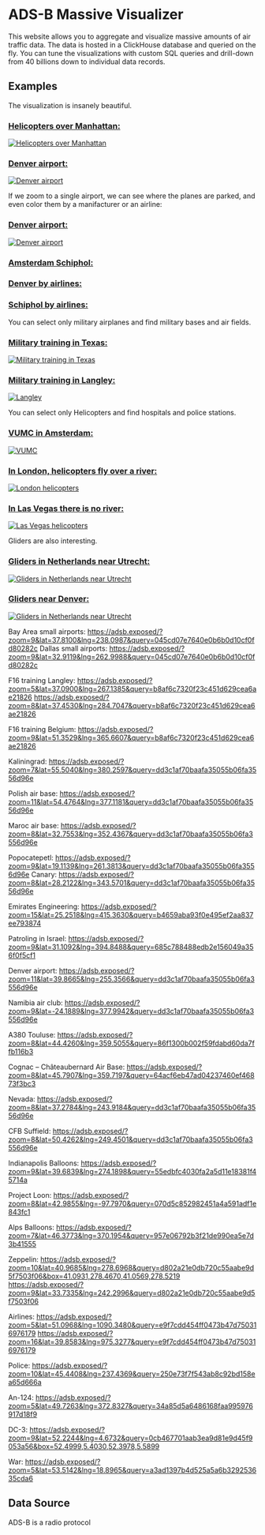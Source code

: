 # ADS-B Massive Visualizer

This website allows you to aggregate and visualize massive amounts of air traffic data. The data is hosted in a ClickHouse database and queried on the fly. You can tune the visualizations with custom SQL queries and drill-down from 40 billions down to individual data records.

## Examples

The visualization is insanely beautiful.

### [Helicopters over Manhattan:](https://adsb.exposed/?zoom=12&lat=40.7168&lng=285.9893&query=e18e8c8d6a1db73c63953798ad8919a9)
[![Helicopters over Manhattan](pictures/manhattan.png)](https://adsb.exposed/?zoom=12&lat=40.7168&lng=285.9893&query=e18e8c8d6a1db73c63953798ad8919a9)

### [Denver airport:](https://adsb.exposed/?zoom=11&lat=39.8665&lng=255.3566&query=dd3c1af70baafa35055b06fa3556d96e)
[![Denver airport](pictures/denver.png)](https://adsb.exposed/?zoom=12&lat=40.7168&lng=285.9893&query=e18e8c8d6a1db73c63953798ad8919a9)


If we zoom to a single airport, we can see where the planes are parked, and even color them by a manifacturer or an airline:

### [Denver airport:](https://adsb.exposed/?zoom=15&lat=39.8592&lng=255.3276&query=b4659aba93f0e495ef2aa837ee793874)
[![Denver airport](pictures/parking_denver.png)](https://adsb.exposed/?zoom=12&lat=40.7168&lng=285.9893&query=e18e8c8d6a1db73c63953798ad8919a9)

### [Amsterdam Schiphol:](https://adsb.exposed/?zoom=14&lat=52.3103&lng=364.7577&query=b4659aba93f0e495ef2aa837ee793874)

### [Denver by airlines:](https://adsb.exposed/?zoom=14&lat=39.8629&lng=255.3427&query=685c788488edb2e156049a356f0f5cf1)
### [Schiphol by airlines:](https://adsb.exposed/?zoom=14&lat=52.3103&lng=364.7577&query=685c788488edb2e156049a356f0f5cf1)


You can select only military airplanes and find military bases and air fields.

### [Military training in Texas:](https://adsb.exposed/?zoom=7&lat=32.1944&lng=261.9682&query=64acf6eb47ad04237460ef46873f3bc3)
[![Military training in Texas](pictures/military_texas.png)](https://adsb.exposed/?zoom=7&lat=32.1944&lng=261.9682&query=64acf6eb47ad04237460ef46873f3bc3)

### [Military training in Langley:](https://adsb.exposed/?zoom=8&lat=37.7408&lng=285.7004&query=64acf6eb47ad04237460ef46873f3bc3)
[![Langley](pictures/langley.png)](https://adsb.exposed/?zoom=8&lat=37.7408&lng=285.7004&query=64acf6eb47ad04237460ef46873f3bc3)


You can select only Helicopters and find hospitals and police stations.

### [VUMC in Amsterdam:](https://adsb.exposed/?zoom=12&lat=52.3446&lng=364.8814&query=e18e8c8d6a1db73c63953798ad8919a9)
[![VUMC](pictures/vumc.png)](https://adsb.exposed/?zoom=12&lat=52.3446&lng=364.8814&query=e18e8c8d6a1db73c63953798ad8919a9)

### [In London, helicopters fly over a river:](https://adsb.exposed/?zoom=12&lat=51.5079&lng=359.8960&query=e18e8c8d6a1db73c63953798ad8919a9)
[![London helicopters](pictures/london_heli.png)](https://adsb.exposed/?zoom=12&lat=51.5079&lng=359.8960&query=e18e8c8d6a1db73c63953798ad8919a9)

### [In Las Vegas there is no river:](https://adsb.exposed/?zoom=10&lat=36.1374&lng=244.8811&query=e18e8c8d6a1db73c63953798ad8919a9)
[![Las Vegas helicopters](pictures/las_vegas_heli.png)](https://adsb.exposed/?zoom=10&lat=36.1374&lng=244.8811&query=e18e8c8d6a1db73c63953798ad8919a9)


Gliders are also interesting.

### [Gliders in Netherlands near Utrecht:](https://adsb.exposed/?zoom=11&lat=52.1407&lng=365.3043&query=d0df937d8c601cb73c7e4721bea5b7f9)
[![Gliders in Netherlands near Utrecht](pictures/gliders_utrecht.png)](https://adsb.exposed/?zoom=11&lat=52.1407&lng=365.3043&query=d0df937d8c601cb73c7e4721bea5b7f9)

### [Gliders near Denver:](https://adsb.exposed/?zoom=9&lat=39.6691&lng=255.2838&query=d0df937d8c601cb73c7e4721bea5b7f9)
[![Gliders in Netherlands near Utrecht](pictures/gliders_denver.png)](https://adsb.exposed/?zoom=9&lat=39.6691&lng=255.2838&query=d0df937d8c601cb73c7e4721bea5b7f9)




Bay Area small airports: https://adsb.exposed/?zoom=9&lat=37.8100&lng=238.0987&query=045cd07e7640e0b6b0d10cf0fd80282c
Dallas small airports: https://adsb.exposed/?zoom=9&lat=32.9119&lng=262.9988&query=045cd07e7640e0b6b0d10cf0fd80282c

F16 training Langley:
https://adsb.exposed/?zoom=5&lat=37.0900&lng=267.1385&query=b8af6c7320f23c451d629cea6ae21826
https://adsb.exposed/?zoom=8&lat=37.4530&lng=284.7047&query=b8af6c7320f23c451d629cea6ae21826

F16 training Belgium:
https://adsb.exposed/?zoom=9&lat=51.3529&lng=365.6607&query=b8af6c7320f23c451d629cea6ae21826

Kaliningrad:
https://adsb.exposed/?zoom=7&lat=55.5040&lng=380.2597&query=dd3c1af70baafa35055b06fa3556d96e

Polish air base:
https://adsb.exposed/?zoom=11&lat=54.4764&lng=377.1181&query=dd3c1af70baafa35055b06fa3556d96e

Maroc air base:
https://adsb.exposed/?zoom=8&lat=32.7553&lng=352.4367&query=dd3c1af70baafa35055b06fa3556d96e

Popocatepetl: https://adsb.exposed/?zoom=9&lat=19.1139&lng=261.3813&query=dd3c1af70baafa35055b06fa3556d96e
Canary: https://adsb.exposed/?zoom=8&lat=28.2122&lng=343.5701&query=dd3c1af70baafa35055b06fa3556d96e

Emirates Engineering: https://adsb.exposed/?zoom=15&lat=25.2518&lng=415.3630&query=b4659aba93f0e495ef2aa837ee793874

Patroling in Israel: https://adsb.exposed/?zoom=9&lat=31.1092&lng=394.8488&query=685c788488edb2e156049a356f0f5cf1

Denver airport: https://adsb.exposed/?zoom=11&lat=39.8665&lng=255.3566&query=dd3c1af70baafa35055b06fa3556d96e

Namibia air club: https://adsb.exposed/?zoom=9&lat=-24.1889&lng=377.9942&query=dd3c1af70baafa35055b06fa3556d96e

A380 Touluse: https://adsb.exposed/?zoom=8&lat=44.4260&lng=359.5055&query=86f1300b002f59fdabd60da7ffb116b3

Cognac – Châteaubernard Air Base: https://adsb.exposed/?zoom=8&lat=45.7907&lng=359.7197&query=64acf6eb47ad04237460ef46873f3bc3

Nevada: https://adsb.exposed/?zoom=8&lat=37.2784&lng=243.9184&query=dd3c1af70baafa35055b06fa3556d96e

CFB Suffield: https://adsb.exposed/?zoom=8&lat=50.4262&lng=249.4501&query=dd3c1af70baafa35055b06fa3556d96e

Indianapolis Balloons: https://adsb.exposed/?zoom=9&lat=39.6839&lng=274.1898&query=55edbfc4030fa2a5d11e18381f45714a

Project Loon: https://adsb.exposed/?zoom=8&lat=42.9855&lng=-97.7970&query=070d5c852982451a4a591adf1e843fc1

Alps Balloons: https://adsb.exposed/?zoom=7&lat=46.3773&lng=370.1954&query=957e06792b3f21de990ea5e7d3b41555

Zeppelin: https://adsb.exposed/?zoom=10&lat=40.9685&lng=278.6968&query=d802a21e0db720c55aabe9d5f7503f06&box=41.0931,278.4670,41.0569,278.5219
https://adsb.exposed/?zoom=9&lat=33.7335&lng=242.2996&query=d802a21e0db720c55aabe9d5f7503f06


Airlines:
https://adsb.exposed/?zoom=5&lat=51.0968&lng=1090.3480&query=e9f7cdd454ff0473b47d750316976179
https://adsb.exposed/?zoom=16&lat=39.8583&lng=975.3277&query=e9f7cdd454ff0473b47d750316976179

Police: https://adsb.exposed/?zoom=10&lat=45.4408&lng=237.4369&query=250e73f7f543ab8c92bd158ea65d666a

An-124: https://adsb.exposed/?zoom=5&lat=49.7263&lng=372.8327&query=34a85d5a6486168faa995976917d18f9

DC-3: https://adsb.exposed/?zoom=9&lat=52.2244&lng=4.6732&query=0cb467701aab3ea9d81e9d45f9053a56&box=52.4999,5.4030,52.3978,5.5899

War: https://adsb.exposed/?zoom=5&lat=53.5142&lng=18.8965&query=a3ad1397b4d525a5a6b329253635cda6


## Data Source

ADS-B is a radio protocol
